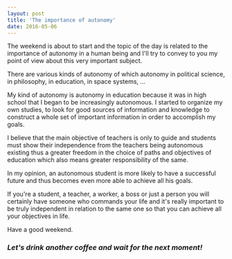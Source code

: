 ```yaml
---
layout: post
title: 'The importance of autonomy'
date: 2016-05-06
---
```


The weekend is about to start and the topic of the day is related to the importance of autonomy in a human being and I'll try to convey to you my point of view about this very important subject.

There are various kinds of autonomy of which autonomy in political science, in philosophy, in education, in space systems, ...

My kind of autonomy is autonomy in education because it was in high school that I began to be increasingly autonomous. I started to organize my own studies, to look for good sources of information and knowledge to construct a whole set of important information in order to accomplish my goals.

I believe that the main objective of teachers is only to guide and students must show their independence from the teachers being autonomous existing thus a greater freedom in the choice of paths and objectives of education which also means greater responsibility of the same.

In my opinion, an autonomous student is more likely to have a successful future and thus becomes even more able to achieve all his goals.

If you're a student, a teacher, a worker, a boss or just a person you will certainly have someone who commands your life and it's really important to be truly independent in relation to the same one so that you can achieve all your objectives in life.

Have a good weekend.

### *Let's drink another coffee and wait for the next moment!*